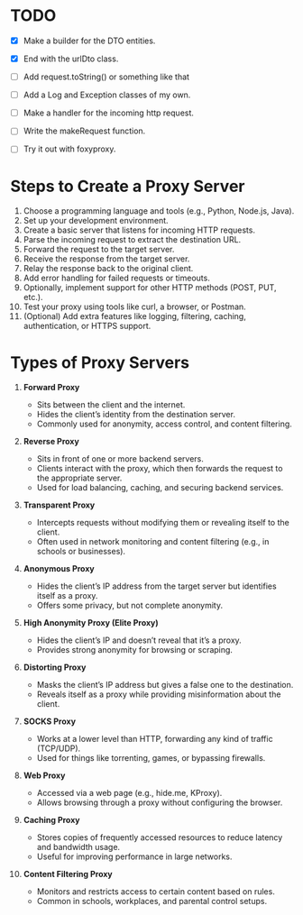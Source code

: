 # TODO
- [X] Make a builder for the DTO entities.
- [X] End with the urlDto class.
- [ ] Add request.toString() or something like that 

- [ ] Add a Log and Exception classes of my own.
 
- [ ] Make a handler for the incoming http request.

- [ ] Write the makeRequest function.
- [ ] Try it out with foxyproxy.

# Steps to Create a Proxy Server

1. Choose a programming language and tools (e.g., Python, Node.js, Java).
2. Set up your development environment.
3. Create a basic server that listens for incoming HTTP requests.
4. Parse the incoming request to extract the destination URL.
5. Forward the request to the target server.
6. Receive the response from the target server.
7. Relay the response back to the original client.
8. Add error handling for failed requests or timeouts.
9. Optionally, implement support for other HTTP methods (POST, PUT, etc.).
10. Test your proxy using tools like curl, a browser, or Postman.
11. (Optional) Add extra features like logging, filtering, caching, authentication, or HTTPS support.

# Types of Proxy Servers

1. **Forward Proxy**
   - Sits between the client and the internet.
   - Hides the client’s identity from the destination server.
   - Commonly used for anonymity, access control, and content filtering.

2. **Reverse Proxy**
   - Sits in front of one or more backend servers.
   - Clients interact with the proxy, which then forwards the request to the appropriate server.
   - Used for load balancing, caching, and securing backend services.

3. **Transparent Proxy**
   - Intercepts requests without modifying them or revealing itself to the client.
   - Often used in network monitoring and content filtering (e.g., in schools or businesses).

4. **Anonymous Proxy**
   - Hides the client’s IP address from the target server but identifies itself as a proxy.
   - Offers some privacy, but not complete anonymity.

5. **High Anonymity Proxy (Elite Proxy)**
   - Hides the client’s IP and doesn’t reveal that it’s a proxy.
   - Provides strong anonymity for browsing or scraping.

6. **Distorting Proxy**
   - Masks the client’s IP address but gives a false one to the destination.
   - Reveals itself as a proxy while providing misinformation about the client.

7. **SOCKS Proxy**
   - Works at a lower level than HTTP, forwarding any kind of traffic (TCP/UDP).
   - Used for things like torrenting, games, or bypassing firewalls.

8. **Web Proxy**
   - Accessed via a web page (e.g., hide.me, KProxy).
   - Allows browsing through a proxy without configuring the browser.

9. **Caching Proxy**
   - Stores copies of frequently accessed resources to reduce latency and bandwidth usage.
   - Useful for improving performance in large networks.

10. **Content Filtering Proxy**
    - Monitors and restricts access to certain content based on rules.
    - Common in schools, workplaces, and parental control setups.
